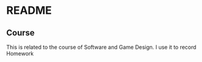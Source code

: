 # README

## Course

This is related to the course of Software and Game Design. I use it to record Homework

